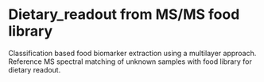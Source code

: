 # Dietary_readout from MS/MS food library
Classification based food biomarker extraction using a multilayer approach. Reference MS spectral matching of unknown samples with food library for dietary readout.
